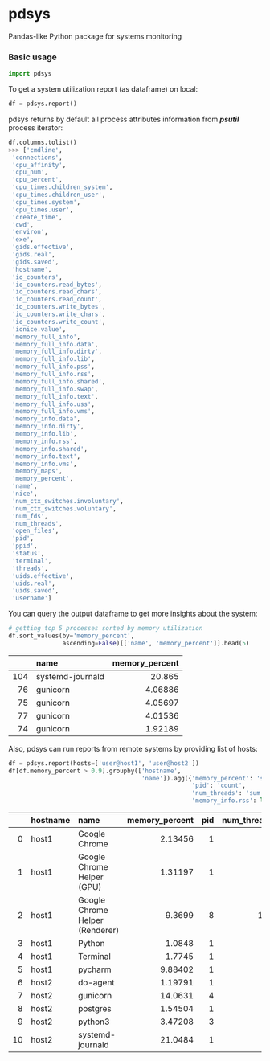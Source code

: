# pdsys

Pandas-like Python package for systems monitoring

### Basic usage

```python
import pdsys
```

To get a system utilization report (as dataframe) on local:

```python
df = pdsys.report()
```

pdsys returns by default all process attributes information from ***psutil*** process iterator:

```python
df.columns.tolist()
>>> ['cmdline',
 'connections',
 'cpu_affinity',
 'cpu_num',
 'cpu_percent',
 'cpu_times.children_system',
 'cpu_times.children_user',
 'cpu_times.system',
 'cpu_times.user',
 'create_time',
 'cwd',
 'environ',
 'exe',
 'gids.effective',
 'gids.real',
 'gids.saved',
 'hostname',
 'io_counters',
 'io_counters.read_bytes',
 'io_counters.read_chars',
 'io_counters.read_count',
 'io_counters.write_bytes',
 'io_counters.write_chars',
 'io_counters.write_count',
 'ionice.value',
 'memory_full_info',
 'memory_full_info.data',
 'memory_full_info.dirty',
 'memory_full_info.lib',
 'memory_full_info.pss',
 'memory_full_info.rss',
 'memory_full_info.shared',
 'memory_full_info.swap',
 'memory_full_info.text',
 'memory_full_info.uss',
 'memory_full_info.vms',
 'memory_info.data',
 'memory_info.dirty',
 'memory_info.lib',
 'memory_info.rss',
 'memory_info.shared',
 'memory_info.text',
 'memory_info.vms',
 'memory_maps',
 'memory_percent',
 'name',
 'nice',
 'num_ctx_switches.involuntary',
 'num_ctx_switches.voluntary',
 'num_fds',
 'num_threads',
 'open_files',
 'pid',
 'ppid',
 'status',
 'terminal',
 'threads',
 'uids.effective',
 'uids.real',
 'uids.saved',
 'username']
```

You can query the output dataframe to get more insights about the system:
```python
# getting top 5 processes sorted by memory utilization 
df.sort_values(by='memory_percent', 
               ascending=False)[['name', 'memory_percent']].head(5)
```

|     | name             |   memory_percent |
|----:|:-----------------|-----------------:|
| 104 | systemd-journald |         20.865   |
|  76 | gunicorn         |          4.06886 |
|  75 | gunicorn         |          4.05697 |
|  77 | gunicorn         |          4.01536 |
|  74 | gunicorn         |          1.92189 |


Also, pdsys can run reports from remote systems by providing list of hosts:
```python
df = pdsys.report(hosts=['user@host1', 'user@host2'])
df[df.memory_percent > 0.9].groupby(['hostname',
                                     'name']).agg({'memory_percent': 'sum',
                                                   'pid': 'count',
                                                   'num_threads': 'sum',
                                                   'memory_info.rss': lambda x: sum(x) / 1e6})
```
|    | hostname   | name                            |   memory_percent |   pid |   num_threads |   memory_info.rss |
|---:|:-----------|:--------------------------------|-----------------:|------:|--------------:|------------------:|
|  0 | host1      | Google Chrome                   |          2.13456 |     1 |            31 |          183.357  |
|  1 | host1      | Google Chrome Helper (GPU)      |          1.31197 |     1 |             9 |          112.697  |
|  2 | host1      | Google Chrome Helper (Renderer) |          9.3699  |     8 |           107 |          804.868  |
|  3 | host1      | Python                          |          1.0848  |     1 |            12 |           93.184  |
|  4 | host1      | Terminal                        |          1.7745  |     1 |             6 |          152.429  |
|  5 | host1      | pycharm                         |          9.88402 |     1 |            66 |          849.031  |
|  6 | host2      | do-agent                        |          1.19791 |     1 |             6 |           12.3822 |
|  7 | host2      | gunicorn                        |         14.0631  |     4 |             4 |          145.363  |
|  8 | host2      | postgres                        |          1.54504 |     1 |             1 |           15.9703 |
|  9 | host2      | python3                         |          3.47208 |     3 |             4 |           35.8892 |
| 10 | host2      | systemd-journald                |         21.0484  |     1 |             1 |          217.567  |